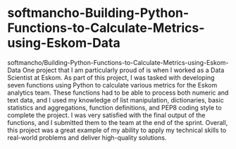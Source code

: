 # softmancho-Building-Python-Functions-to-Calculate-Metrics-using-Eskom-Data
softmancho/Building-Python-Functions-to-Calculate-Metrics-using-Eskom-Data
One project that I am particularly proud of is when I worked as a Data Scientist at Eskom. As part of this project, I was tasked with developing seven functions using Python to calculate various metrics for the Eskom analytics team. These functions had to be able to process both numeric and text data, and I used my knowledge of list manipulation, dictionaries, basic statistics and aggregations, function definitions, and PEP8 coding style to complete the project. I was very satisfied with the final output of the functions, and I submitted them to the team at the end of the sprint. Overall, this project was a great example of my ability to apply my technical skills to real-world problems and deliver high-quality solutions.
